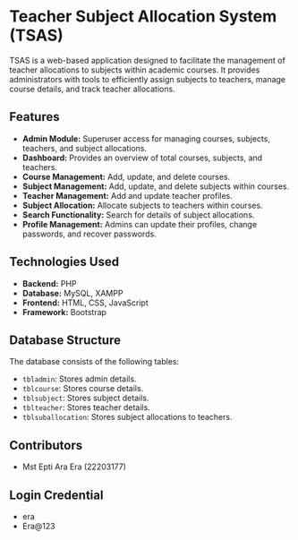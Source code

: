 # Teacher Subject Allocation System (TSAS)

TSAS is a web-based application designed to facilitate the management of teacher allocations to subjects within academic courses. It provides administrators with tools to efficiently assign subjects to teachers, manage course details, and track teacher allocations.

## Features

- **Admin Module:** Superuser access for managing courses, subjects, teachers, and subject allocations.
- **Dashboard:** Provides an overview of total courses, subjects, and teachers.
- **Course Management:** Add, update, and delete courses.
- **Subject Management:** Add, update, and delete subjects within courses.
- **Teacher Management:** Add and update teacher profiles.
- **Subject Allocation:** Allocate subjects to teachers within courses.
- **Search Functionality:** Search for details of subject allocations.
- **Profile Management:** Admins can update their profiles, change passwords, and recover passwords.


## Technologies Used

- **Backend:** PHP
- **Database:** MySQL, XAMPP
- **Frontend:** HTML, CSS, JavaScript
- **Framework:** Bootstrap

## Database Structure

The database consists of the following tables:

- `tbladmin`: Stores admin details.
- `tblcourse`: Stores course details.
- `tblsubject`: Stores subject details.
- `tblteacher`: Stores teacher details.
- `tblsuballocation`: Stores subject allocations to teachers.


## Contributors

- Mst Epti Ara Era (22203177)

## Login Credential
- era
- Era@123
